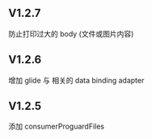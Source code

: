 ## V1.2.7
防止打印过大的 body (文件或图片内容)

## V1.2.6
增加 glide 与 相关的 data binding adapter

## V1.2.5

添加 consumerProguardFiles
